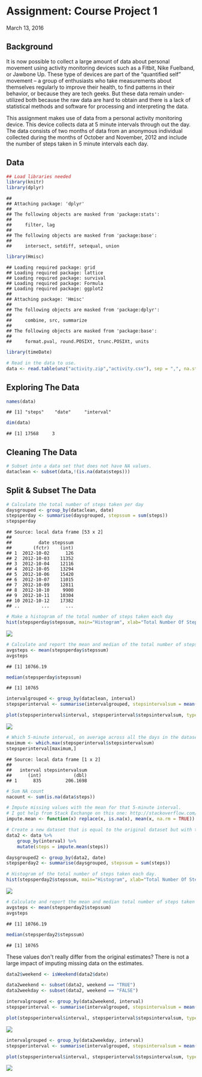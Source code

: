# Assignment: Course Project 1
March 13, 2016  

## Background

It is now possible to collect a large amount of data about personal movement using activity monitoring devices such as a Fitbit, Nike Fuelband, or Jawbone Up. These type of devices are part of the “quantified self” movement – a group of enthusiasts who take measurements about themselves regularly to improve their health, to find patterns in their behavior, or because they are tech geeks. But these data remain under-utilized both because the raw data are hard to obtain and there is a lack of statistical methods and software for processing and interpreting the data.

This assignment makes use of data from a personal activity monitoring device. This device collects data at 5 minute intervals through out the day. The data consists of two months of data from an anonymous individual collected during the months of October and November, 2012 and include the number of steps taken in 5 minute intervals each day.

## Data


```r
## Load libraries needed
library(knitr)
library(dplyr)
```

```
## 
## Attaching package: 'dplyr'
## 
## The following objects are masked from 'package:stats':
## 
##     filter, lag
## 
## The following objects are masked from 'package:base':
## 
##     intersect, setdiff, setequal, union
```

```r
library(Hmisc)
```

```
## Loading required package: grid
## Loading required package: lattice
## Loading required package: survival
## Loading required package: Formula
## Loading required package: ggplot2
## 
## Attaching package: 'Hmisc'
## 
## The following objects are masked from 'package:dplyr':
## 
##     combine, src, summarize
## 
## The following objects are masked from 'package:base':
## 
##     format.pval, round.POSIXt, trunc.POSIXt, units
```

```r
library(timeDate)

# Read in the data to use. 
data <- read.table(unz("activity.zip","activity.csv"), sep = ",", na.strings = "NA", header = TRUE)
```

## Exploring The Data

```r
names(data)
```

```
## [1] "steps"    "date"     "interval"
```

```r
dim(data)
```

```
## [1] 17568     3
```

## Cleaning The Data 

```r
# Subset into a data set that does not have NA values.
dataclean <- subset(data,!(is.na(data$steps)))
```
## Split & Subset The Data

```r
# Calculate the total number of steps taken per day
daysgrouped <- group_by(dataclean, date)
stepsperday <- summarise(daysgrouped, stepssum = sum(steps))
stepsperday
```

```
## Source: local data frame [53 x 2]
## 
##          date stepssum
##        (fctr)    (int)
## 1  2012-10-02      126
## 2  2012-10-03    11352
## 3  2012-10-04    12116
## 4  2012-10-05    13294
## 5  2012-10-06    15420
## 6  2012-10-07    11015
## 7  2012-10-09    12811
## 8  2012-10-10     9900
## 9  2012-10-11    10304
## 10 2012-10-12    17382
## ..        ...      ...
```

```r
# Make a histogram of the total number of steps taken each day
hist(stepsperday$stepssum, main="Histogram", xlab="Total Number Of Steps In A Day", ylab="Count")
```

![](𝙿𝙰𝟷_𝚝𝚎𝚖𝚙𝚕𝚊𝚝𝚎_files/figure-html/unnamed-chunk-4-1.png) 

```r
# Calculate and report the mean and median of the total number of steps taken per day
avgsteps <- mean(stepsperday$stepssum)
avgsteps
```

```
## [1] 10766.19
```

```r
median(stepsperday$stepssum)
```

```
## [1] 10765
```

```r
intervalgrouped <- group_by(dataclean, interval)
stepsperinterval <- summarise(intervalgrouped, stepsintervalsum = mean(steps))

plot(stepsperinterval$interval, stepsperinterval$stepsintervalsum, type='l', main="Time Series Plot", xlab="5 Minute Interval", ylab="Average Number Of Steps")
```

![](𝙿𝙰𝟷_𝚝𝚎𝚖𝚙𝚕𝚊𝚝𝚎_files/figure-html/unnamed-chunk-4-2.png) 

```r
# Which 5-minute interval, on average across all the days in the dataset, contains the maximum number of steps?
maximum <- which.max(stepsperinterval$stepsintervalsum)
stepsperinterval[maximum,]
```

```
## Source: local data frame [1 x 2]
## 
##   interval stepsintervalsum
##      (int)            (dbl)
## 1      835         206.1698
```

```r
# Sum NA count
nacount <- sum(is.na(data$steps))

# Impute missing values with the mean for that 5-minute interval.
# I got help from Stack Exchange on this one: http://stackoverflow.com/questions/9322773/how-to-replace-na-with-mean-by-subset-in-r-impute-with-plyr
impute.mean <- function(x) replace(x, is.na(x), mean(x, na.rm = TRUE))

# Create a new dataset that is equal to the original dataset but with the missing data filled in.
data2 <- data %>%
    group_by(interval) %>%
    mutate(steps = impute.mean(steps))

daysgrouped2 <- group_by(data2, date)
stepsperday2 <- summarise(daysgrouped, stepssum = sum(steps))

# Histogram of the total number of steps taken each day.
hist(stepsperday2$stepssum, main="Histogram", xlab="Total Number Of Steps In A Day", ylab="Count")
```

![](𝙿𝙰𝟷_𝚝𝚎𝚖𝚙𝚕𝚊𝚝𝚎_files/figure-html/unnamed-chunk-4-3.png) 

```r
# Calculate and report the mean and median total number of steps taken per day.
avgsteps <- mean(stepsperday2$stepssum)
avgsteps
```

```
## [1] 10766.19
```

```r
median(stepsperday2$stepssum)
```

```
## [1] 10765
```

These values don't really differ from the original estimates? There is not a large impact of imputing missing data on the estimates.


```r
data2$weekend <- isWeekend(data2$date)

data2weekend <- subset(data2, weekend == "TRUE")
data2weekday <- subset(data2, weekend == "FALSE")

intervalgrouped <- group_by(data2weekend, interval)
stepsperinterval <- summarise(intervalgrouped, stepsintervalsum = mean(steps))

plot(stepsperinterval$interval, stepsperinterval$stepsintervalsum, type='l', main="Time Series Plot (Weekend)", xlab="5 Minute Interval", ylab="Average Number Of Steps Taken")
```

![](𝙿𝙰𝟷_𝚝𝚎𝚖𝚙𝚕𝚊𝚝𝚎_files/figure-html/unnamed-chunk-5-1.png) 

```r
intervalgrouped <- group_by(data2weekday, interval)
stepsperinterval <- summarise(intervalgrouped, stepsintervalsum = mean(steps))

plot(stepsperinterval$interval, stepsperinterval$stepsintervalsum, type='l', main="Time Series Plot (Weekday)", xlab="5 Minute Interval", ylab="Average Number Of Steps Taken")
```

![](𝙿𝙰𝟷_𝚝𝚎𝚖𝚙𝚕𝚊𝚝𝚎_files/figure-html/unnamed-chunk-5-2.png) 
